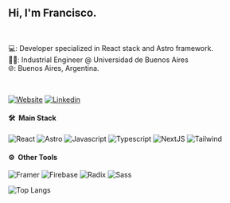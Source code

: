 <h2> Hi, I'm Francisco.</h2>
</br>

💻: Developer specialized in React stack and Astro framework.</br>
👨‍🎓: Industrial Engineer @ Universidad de Buenos Aires</br>
🌐: Buenos Aires, Argentina.

<br/>

[![Website](https://img.shields.io/badge/Portfolio-grey?style=for-the-badge&url=https%3A%2F%2FPortfolio)](https://franguerrero.dev/)
[![Linkedin](https://img.shields.io/badge/LinkedIn-blue?style=for-the-badge&logo=linkedin&labelColor=blue&link=https://www.linkedin.com/in/juan-francisco-guerrero-16143849/?locale=en_US)](https://www.linkedin.com/in/juan-francisco-guerrero-16143849/?locale=en_US)




<h4> 🛠 &nbsp;Main Stack</h4>

  ![React](https://img.shields.io/badge/-React-0A1A2F?style=flat&logo=react)
  ![Astro](https://img.shields.io/badge/-Astro-0A1A2F?style=flat&logo=astro)
  ![Javascript](https://img.shields.io/badge/-Javascript-0A1A2F?style=flat&logo=javascript)
  ![Typescript](https://img.shields.io/badge/-Typescript-0A1A2F?style=flat&logo=typescript)
  ![NextJS](https://img.shields.io/badge/-NextJS-0A1A2F?style=flat&logo=next.JS)
  ![Tailwind](https://img.shields.io/badge/-Tailwind-0A1A2F?style=flat&logo=tailwindCSS)
  
  
<h4> ⚙️ &nbsp;Other Tools</h4>

  ![Framer](https://img.shields.io/badge/-Framer-0A1A2F?style=flat&logo=framer)
  ![Firebase](https://img.shields.io/badge/-Firebase-0A1A2F?style=flat&logo=firebase)
  ![Radix](https://img.shields.io/badge/-Radix-0A1A2F?style=flat&logo=radixui)
  ![Sass](https://img.shields.io/badge/-Sass-0A1A2F?style=flat&logo=sass)





![Top Langs](https://github-readme-stats.vercel.app/api/top-langs/?username=efeguerrero&layout=compact&theme=dark&hide_border=true&langs_count=9)
